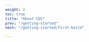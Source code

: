 ```yaml
---
weight: 2
toc: true
title: "About CDS"
prev: "/getting-started"
next: "/getting-started/first-build"

---
```

